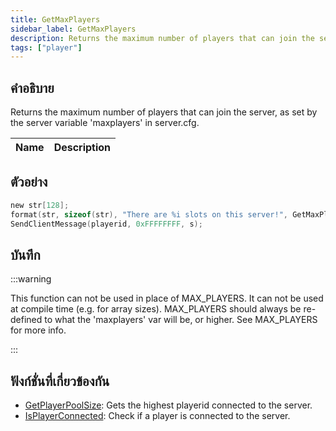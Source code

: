 ```yaml
---
title: GetMaxPlayers
sidebar_label: GetMaxPlayers
description: Returns the maximum number of players that can join the server, as set by the server variable 'maxplayers' in server.
tags: ["player"]
---
```


## คำอธิบาย

Returns the maximum number of players that can join the server, as set by the server variable 'maxplayers' in server.cfg.

| Name | Description |
| ---- | ----------- |


## ตัวอย่าง

```c
new str[128];
format(str, sizeof(str), "There are %i slots on this server!", GetMaxPlayers());
SendClientMessage(playerid, 0xFFFFFFFF, s);
```

## บันทึก

:::warning

This function can not be used in place of MAX_PLAYERS. It can not be used at compile time (e.g. for array sizes). MAX_PLAYERS should always be re-defined to what the 'maxplayers' var will be, or higher. See MAX_PLAYERS for more info.

:::

## ฟังก์ชั่นที่เกี่ยวข้องกัน

- [GetPlayerPoolSize](GetPlayerPoolSize): Gets the highest playerid connected to the server.
- [IsPlayerConnected](IsPlayerConnected): Check if a player is connected to the server.
